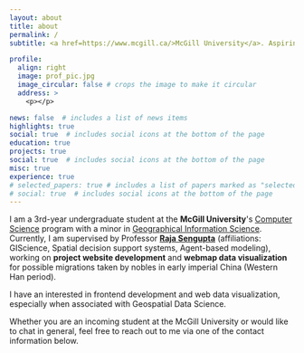 ```yaml
---
layout: about
title: about
permalink: /
subtitle: <a href=https://www.mcgill.ca/>McGill University</a>. Aspiring frontend developer | Undergraduate Research Assistant

profile:
  align: right
  image: prof_pic.jpg
  image_circular: false # crops the image to make it circular
  address: >
    <p></p>

news: false  # includes a list of news items
highlights: true
social: true  # includes social icons at the bottom of the page
education: true
projects: true
social: true  # includes social icons at the bottom of the page
misc: true
experience: true
# selected_papers: true # includes a list of papers marked as "selected={true}"
# social: true  # includes social icons at the bottom of the page
---
```


I am a 3rd-year undergraduate student at the **McGill University**'s [Computer Science](https://www.cs.mcgill.ca/) program with a minor in [Geographical Information Science](https://gic.geog.mcgill.ca/). Currently, I am supervised by Professor [**Raja Sengupta**](https://tomlinson.lab.mcgill.ca/Sengupta/index.html) (affiliations: GIScience, Spatial decision support systems, Agent-based modeling), working on **project website development** and **webmap data visualization** for possible migrations taken by nobles in early imperial China (Western Han period).

I have an interested in frontend development and web data visualization, especially when associated with Geospatial Data Science.

Whether you are an incoming student at the McGill University or would like to chat in general, feel free to reach out to me via one of the contact information below.